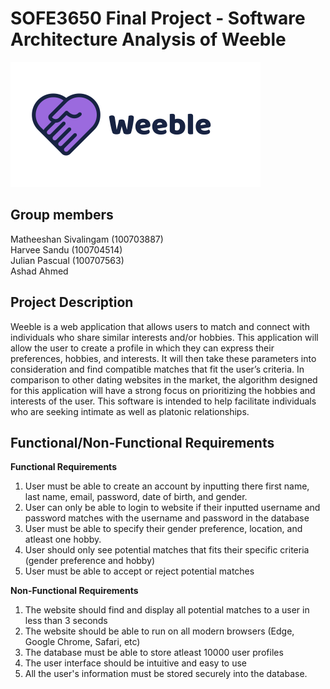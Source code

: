 # SOFE3650 Final Project - Software Architecture Analysis of Weeble 

![Weeble Logo](weeble_logo.png)

## Group members
Matheeshan Sivalingam (100703887)<br> 
Harvee Sandu (100704514)<br>
Julian Pascual (100707563) <br>
Ashad Ahmed <br>

## Project Description 

Weeble is a web application that allows users to match and connect with individuals who share
similar interests and/or hobbies. This application will allow the user to create a profile in which
they can express their preferences, hobbies, and interests. It will then take these parameters into
consideration and find compatible matches that fit the user’s criteria. In comparison to other
dating websites in the market, the algorithm designed for this application will have a strong focus
on prioritizing the hobbies and interests of the user. This software is intended to help facilitate
individuals who are seeking intimate as well as platonic relationships. 

## Functional/Non-Functional Requirements 
**Functional Requirements**
1. User must be able to create an account by inputting there first name, last name, email, password, date of birth, and gender.
2. User can only be able to login to website if their inputted username and password matches with the username and password in the database
3. User must be able to specify their gender preference, location, and atleast one hobby.
4. User should only see potential matches that fits their specific criteria (gender preference and hobby)  
5. User must be able to accept or reject potential matches 

**Non-Functional Requirements**
1. The website should find and display all potential matches to a user in less than 3 seconds
2. The website should be able to run on all modern browsers (Edge, Google Chrome, Safari, etc)  
3. The database must be able to store atleast 10000 user profiles 
4. The user interface should be intuitive and easy to use 
5. All the user's information must be stored securely into the database. 
